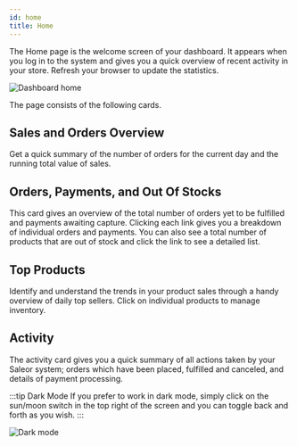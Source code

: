 ```yaml
---
id: home
title: Home
---
```


The Home page is the welcome screen of your dashboard. It appears when you log in to the system and gives you a quick overview of recent activity in your store. Refresh your browser to update the statistics.

![Dashboard home](/assets/dashboard-home/1.png)

The page consists of the following cards.

## Sales and Orders Overview

Get a quick summary of the number of orders for the current day and the running total value of sales.

## Orders, Payments, and Out Of Stocks

This card gives an overview of the total number of orders yet to be fulfilled and payments awaiting capture. Clicking each link gives you a breakdown of individual orders and payments. You can also see a total number of products that are out of stock and click the link to see a detailed list.

## Top Products

Identify and understand the trends in your product sales through a handy overview of daily top sellers. Click on individual products to manage inventory.

## Activity

The activity card gives you a quick summary of all actions taken by your Saleor system; orders which have been placed, fulfilled and canceled, and details of payment processing.

:::tip Dark Mode
If you prefer to work in dark mode, simply click on the sun/moon switch in the top right of the screen and you can toggle back and forth as you wish.
:::

![Dark mode](/assets/dashboard-home/2.jpg)
